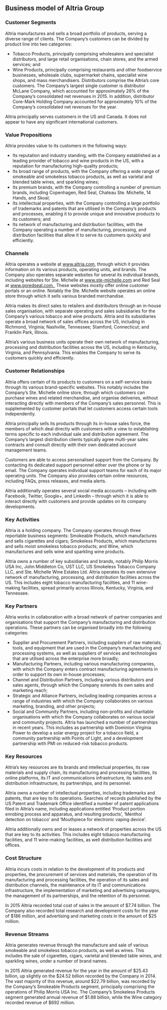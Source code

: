 Business model of Altria Group
------------------------------

 ### Customer Segments

 Altria manufactures and sells a broad portfolio of products, serving a diverse range of clients. The Company’s customers can be divided by product line into two categories:

  * Tobacco Products, principally comprising wholesalers and specialist distributors, and large retail organisations, chain stores, and the armed services; and
 * Wine Products, principally comprising restaurants and other foodservice businesses, wholesale clubs, supermarket chains, specialist wine shops, and mass merchandisers.
  Distributors comprise the Altria’s core customers. The Company’s largest single customer is distributor McLane Company, which accounted for approximately 26% of the Company’s consolidated net revenues in 2015. In addition, distributor Core-Mark Holding Company accounted for approximately 10% of the Company’s consolidated net revenues for the year.

 Altria principally serves customers in the US and Canada. It does not appear to have any significant international customers.

 ### Value Propositions

 Altria provides value to its customers in the following ways:

  * Its reputation and industry standing, with the Company established as a leading provider of tobacco and wine products in the US, with a reputation for manufacturing high-quality products;
 * Its broad range of products, with the Company offering a wide range of smokeable and smokeless tobacco products, as well as varietal and blended table wines, and sparkling wines;
 * Its premium brands, with the Company controlling a number of premium brands, including Copenhagen, Red Seal, Chateau Ste. Michelle, 14 Hands, and Skoal;
 * Its intellectual properties, with the Company controlling a large portfolio of trademarks and patents that are utilised in the Company’s products and processes, enabling it to provide unique and innovative products to its customers; and
 * Its network of manufacturing and distribution facilities, with the Company operating a number of manufacturing, processing, and distribution facilities that allow it to serve its customers quickly and efficiently.
  ### Channels

 Altria operates a website at www.altria.com, through which it provides information on its various products, operating units, and brands. The Company also operates separate websites for several its individual brands, including websites for Ste. Michelle at www.ste-michelle.com and Red Seal at www.goredseal.com.  These websites mostly offer online customer portals or an online. Notably the Ste. Michelle website operates an online store through which it sells various branded merchandise.

 Altria makes its direct sales to retailers and distributors through an in-house sales organisation, with separate operating and sales subsidiaries for the Company’s various tobacco and wine products. Altria and its subsidiaries operate a broad network of sales offices across the US, including in Richmond, Virginia; Nashville, Tennessee; Stamford, Connecticut; and Franklin Park, Illinois.

 Altria’s various business units operate their own network of manufacturing, processing and distribution facilities across the US, including in Kentucky, Virginia, and Pennsylvania. This enables the Company to serve its customers quickly and efficiently.

 ### Customer Relationships

 Altria offers certain of its products to customers on a self-service basis through its various brand-specific websites. This notably includes the Company’s Ste. Michelle online store, through which customers can purchase wines and related merchandise, and organise deliveries, without interacting directly with members of the Company’s sales personnel. This is supplemented by customer portals that let customers access certain tools independently.

 Altria principally sells its products through its in-house sales force, the members of which deal directly with customers with a view to establishing terms specific to each individual sale and distribution agreement. The Company’s largest distribution clients typically agree multi-year sales contracts and consult directly with their own dedicated account management teams.

 Customers are able to access personalised support from the Company. By contacting its dedicated support personnel either over the phone or by email. The Company operates individual support teams for each of its major operating units. The Company also provides certain online resources, including FAQs, press releases, and media alerts.

 Altria additionally operates several social media accounts – including with Facebook, Twitter, Google+, and LinkedIn – through which it is able to interact directly with customers and provide updates on its company developments.

 ### Key Activities

 Altria is a holding company. The Company operates through three reportable business segments: Smokeable Products, which manufactures and sells cigarettes and cigars; Smokeless Products, which manufactures and sells moist smokeless tobacco products; and Wine, which manufactures and sells wine and sparkling wine products.

 Altria owns a number of key subsidiaries and brands, notably Philip Morris USA Inc, John Middleton Co, UST LLC, US Smokeless Tobacco Company LLC, and Ste. Michelle Wine Estates Ltd. Altria operates its own extensive network of manufacturing, processing, and distribution facilities across the US. This includes eight tobacco manufacturing facilities, and 11 wine-making facilities, spread primarily across Illinois, Kentucky, Virginia, and Tennessee.

 ### Key Partners

 Altria works in collaboration with a broad network of partner companies and organisations that support the Company’s manufacturing and distribution operations. These partners can be organised broadly into the following categories:

  * Supplier and Procurement Partners, including suppliers of raw materials, tools, and equipment that are used in the Company’s manufacturing and processing systems, as well as suppliers of services and technologies that are utilised across the enterprise more broadly;
 * Manufacturing Partners, including various manufacturing companies, with which the Company enters contract manufacturing agreements in order to support its own in-house processes;
 * Channel and Distribution Partners, including various distributors and sales agents, through which the Company extends its own sales and marketing reach;
 * Strategic and Alliance Partners, including leading companies across a range of industries with which the Company collaborates on various marketing, branding, and other projects;
 * Social and Community Partners, including non-profits and charitable organisations with which the Company collaborates on various social and community projects.
  Altria has launched a number of partnerships in recent years. This includes as partnership with Dominion Virginia Power to develop a solar energy project for a tobacco field, a community partnership with Points of Light, and a development partnership with PMI on reduced-risk tobacco products.

 ### Key Resources

 Altria’s key resources are its brands and intellectual properties, its raw materials and supply chain, its manufacturing and processing facilities, its online platforms, its IT and communications infrastructure, its sales and distribution infrastructure, its partnerships, and its personnel.

 Altria owns a number of intellectual properties, including trademarks and patents, that are key to its operations. Searches of records published by the US Patent and Trademark Office identified a number of patent applications filed in Altria’s name, including applications entitled ‘Product portion enrobing process and apparatus, and resulting products’, ‘Menthol detection on tobacco’ and ‘Mouthpiece for electronic vaping device’.

 Altria additionally owns and or leases a network of properties across the US that are key to its activities. This includes eight tobacco manufacturing facilities, and 11 wine-making facilities, as well distribution facilities and offices.

 ### Cost Structure

 Altria incurs costs in relation to the development of its products and properties, the procurement of services and materials, the operation of its manufacturing and processing facilities, the operation of its sales and distribution channels, the maintenance of its IT and communications infrastructure, the implementation of marketing and advertising campaigns, the management of its partnerships, and the retention of its personnel.

 In 2015 Altria recorded total cost of sales in the amount of $7.74 billion. The Company also recorded total research and development costs for the year of $186 million, and advertising and marketing costs in the amount of $25 million.

 ### Revenue Streams

 Altria generates revenue through the manufacture and sale of various smokeable and smokeless tobacco products, as well as wines. This includes the sale of cigarettes, cigars, varietal and blended table wines, and sparkling wines, under a number of brand names.

 In 2015 Altria generated revenue for the year in the amount of $25.43 billion, up slightly on the $24.52 billion recorded by the Company in 2014. The vast majority of this revenue, around $22.79 billion, was recorded by the Company’s Smokeable Products segment, principally comprising the operations of Philip Morris USA Inc. The Company’s Smokeless Products segment generated annual revenue of $1.88 billion, while the Wine category recorded revenue of $692 million.